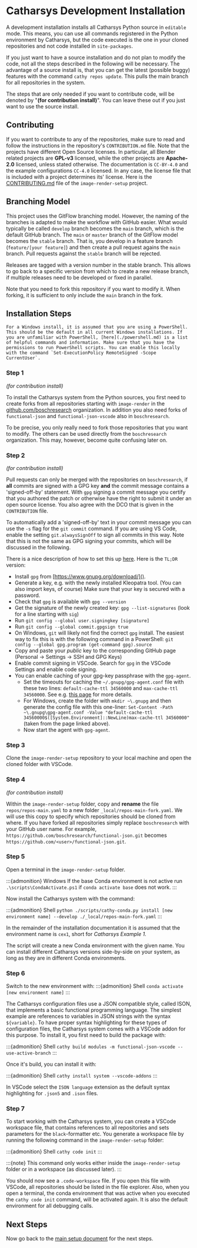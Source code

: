 # Catharsys Development Installation

A development installation installs all Catharsys Python source in `editable` mode. This means, you can use all commands registered in the Python environment by Catharsys, but the code executed is the one in your cloned repositories and not code installed in `site-packages`.

If you just want to have a source installation and do not plan to modify the code, not all the steps described in the following will be necessary. The advantage of a source install is, that you can get the latest (possible buggy) features with the command `cathy repos update`. This pulls the main branch for all repositories in the system. 

The steps that are only needed if you want to contribute code, will be denoted by "**(for contribution install)**". You can leave these out if you just want to use the source install. 

## Contributing

If you want to contribute to any of the repositories, make sure to read and follow the instructions in the repository's `CONTRIBUTION.md` file. Note that the projects have different Open Source licenses. In particular, all Blender related projects are **GPL-v3** licensed, while the other projects are **Apache-2.0** licensed, unless stated otherwise. The documentation is `CC-BY-4.0` and the example configurations `CC-4.0` licensed. In any case, the license file that is included with a project determines its' license. Here is the [CONTRIBUTING.md](CONTRIBUTING.md) file of the `image-render-setup` project.

## Branching Model

This project uses the GitFlow branching model. However, the naming of the branches is adapted to make the workflow with GitHub easier. What would typically be called `develop` branch becomes the `main` branch, which is the default GitHub branch. The `main` or `master` branch of the GitFlow model becomes the `stable` branch. That is, you develop in a feature branch (`feature/[your feature]`) and then create a pull request agains the `main` branch. Pull requests against the `stable` branch will be rejected.

Releases are tagged with a version number in the stable branch. This allows to go back to a specific version from which to create a new release branch, if multiple releases need to be developed or fixed in parallel.

Note that you need to fork this repository if you want to modify it. When forking, it is sufficient to only include the `main` branch in the fork.

## Installation Steps

```{admonition} Windows
For a Windows install, it is assumed that you are using a PowerShell. This should be the default in all current Windows installations. If you are unfamiliar with PowerShell, [here](./powershell.md) is a list of helpful commands and information. Make sure that you have the permissions to run PowerShell scripts. You can enable this locally with the command `Set-ExecutionPolicy RemoteSigned -Scope CurrentUser`.
```

### Step 1

*(for contribution install)*

To install the Catharsys system from the Python sources, you first need to create forks from all repositories starting with `image-render` in the [github.com/boschresearch](https://github.com/boschresearch) organization. In addition you also need forks of `functional-json` and `functional-json-vscode` also in `boschresearch`.

To be precise, you only really need to fork those repositories that you want to modify. The others can be used directly from the `boschresearch` organization. This may, however, become quite confusing later on.

### Step 2

*(for contribution install)*

Pull requests can only be merged with the repositories on `boschresearch`, if **all** commits are signed with a GPG key **and** the commit message contains a 'signed-off-by' statement. With `gpg` signing a commit message you certify that you authored the patch or otherwise have the right to submit it under an open source license. You also agree with the DCO that is given in the `CONTRIBUTION` file. 

To automatically add a 'signed-off-by' text in your commit message you can use the `-s` flag for the `git commit` command. If you are using VS Code, enable the setting `git.alwaysSignOff` to sign all commits in this way. Note that this is not the same as GPG signing your commits, which will be discussed in the following.

There is a nice description of how to set this up [here](https://dev.to/devmount/signed-git-commits-in-vs-code-36do). Here is the `TL;DR` version:

- Install `gpg` from [https://www.gnupg.org/download/]().
- Generate a key, e.g. with the newly installed Kleopatra tool. (You can also import keys, of course) Make sure that your key is secured with a password. 
- Check that `gpg` is available with `gpg --version`
- Get the signature of the newly created key: `gpg --list-signatures` (look for a line starting with `sig`)
- Run `git config --global user.signingkey [signature]`
- Run `git config --global commit.gpgsign true`
- On Windows, `git` will likely not find the correct `gpg` install. The easiest way to fix this is with the following command in a PowerShell: `git config --global gpg.program (get-command gpg).source`
- Copy and paste your *public* key to the corresponding GitHub page (Personal -> Settings -> SSH and GPG Keys)
- Enable commit signing in VSCode. Search for `gpg` in the VSCode Settings and enable code signing. 
- You can enable caching of your gpg-key passphrase with the `gpg-agent`. 
    - Set the timeouts for caching the `~/.gnupg/gpg-agent.conf` file with these two lines: `default-cache-ttl 34560000` and `max-cache-ttl 34560000`. See e.g. [this page](https://superuser.com/questions/624343/keep-gnupg-credentials-cached-for-entire-user-session) for more details.
    - For Windows, create the folder with `mkdir ~\.gnupg` and then generate the config file with this one-liner: `Set-Content -Path ~\.gnupg\gpg-agent.conf -Value "default-cache-ttl 34560000$([System.Environment]::NewLine)max-cache-ttl 34560000"` (taken from the page linked above).
    - Now start the agent with `gpg-agent`.

### Step 3

Clone the `image-render-setup` repository to your local machine and open the cloned folder with VSCode. 

### Step 4

*(for contribution install)*

Within the `image-render-setup` folder, copy and **rename** the file `repos/repos-main.yaml` to a new folder `_local/repos-main-fork.yaml`. We will use this copy to specify which repositories should be cloned from where. If you have forked all repositories simply replace `boschresearch` with your GitHub user name. For example, `https://github.com/boschresearch/functional-json.git` becomes `https://github.com/<user>/functional-json.git`.

### Step 5

Open a terminal in the `image-render-setup` folder. 

:::{admonition} Windows
If the base Conda environment is not active run `.\scripts\CondaActivate.ps1` if `conda activate base` does not work.
:::

Now install the Catharsys system with the command:

:::{admonition} Shell
`python ./scripts/cathy-conda.py install [new environment name] --develop ./_local/repos-main-fork.yaml`
:::

In the remainder of the installation documentation it is assumed that the environment name is `cex1`, short for *Catharsys Example 1*.

The script will create a new Conda environment with the given name. You can install different Catharsys versions side-by-side on your system, as long as they are in different Conda environments.

### Step 6

Switch to the new environment with:
:::{admonition} Shell
`conda activate [new environment name]`
:::

The Catharsys configuration files use a JSON compatible style, called ISON, that implements a basic functional programming language. The simplest example are references to variables in JSON strings with the syntax `${variable}`. To have proper syntax highlighting for these types of configuration files, the Catharsys system comes with a VSCode addon for this purpose. To install it, you first need to build the package with:

:::{admonition} Shell
`cathy build modules -m functional-json-vscode --use-active-branch`
:::

Once it's build, you can install it with:

:::{admonition} Shell
`cathy install system --vscode-addons`
:::

In VSCode select the `ISON language` extension as the default syntax highlighting for `.json5` and `.ison` files.

### Step 7

To start working with the Catharsys system, you can create a VSCode workspace file, that contains references to all repositories and sets parameters for the `black`-formatter etc. You generate a workspace file by running the following command in the `image-render-setup` folder:

:::{admonition} Shell
`cathy code init`
:::

:::{note}
This command only works either inside the `image-render-setup` folder or in a workspace (as discussed later).
:::

You should now see a `.code-workspace` file. If you open this file with VSCode, all repositories should be listed in the file explorer. Also, when you open a terminal, the conda environment that was active when you executed the `cathy code init` command, will be activated again. It is also the default environment for all debugging calls.

## Next Steps

Now go back to the [main setup document](setup.md#catharsys-system) for the next steps.
